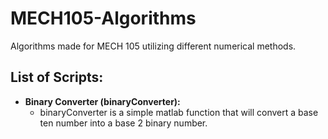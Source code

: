 # MECH105-Algorithms
Algorithms made for MECH 105 utilizing different numerical methods.

## List of Scripts:

* **Binary Converter (binaryConverter):**
    - binaryConverter is a simple matlab function that will convert a base ten number into a base 2 binary number.  
 


